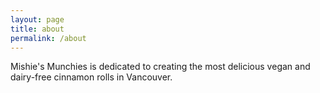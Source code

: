 ```yaml
---
layout: page
title: about
permalink: /about
---
```


Mishie's Munchies is dedicated to creating the most delicious vegan and dairy-free cinnamon rolls in Vancouver. 
